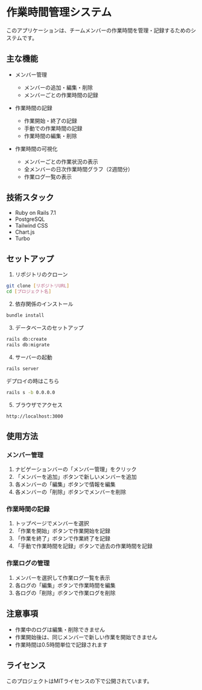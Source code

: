 # 作業時間管理システム

このアプリケーションは、チームメンバーの作業時間を管理・記録するためのシステムです。

## 主な機能

- メンバー管理
  - メンバーの追加・編集・削除
  - メンバーごとの作業時間の記録

- 作業時間の記録
  - 作業開始・終了の記録
  - 手動での作業時間の記録
  - 作業時間の編集・削除

- 作業時間の可視化
  - メンバーごとの作業状況の表示
  - 全メンバーの日次作業時間グラフ（2週間分）
  - 作業ログ一覧の表示

## 技術スタック

- Ruby on Rails 7.1
- PostgreSQL
- Tailwind CSS
- Chart.js
- Turbo

## セットアップ

1. リポジトリのクローン
```bash
git clone [リポジトリURL]
cd [プロジェクト名]
```

2. 依存関係のインストール
```bash
bundle install
```

3. データベースのセットアップ
```bash
rails db:create
rails db:migrate
```

4. サーバーの起動
```bash
rails server
```

デプロイの時はこちら
```bash
rails s -b 0.0.0.0
```

5. ブラウザでアクセス
```
http://localhost:3000
```

## 使用方法

### メンバー管理

1. ナビゲーションバーの「メンバー管理」をクリック
2. 「メンバーを追加」ボタンで新しいメンバーを追加
3. 各メンバーの「編集」ボタンで情報を編集
4. 各メンバーの「削除」ボタンでメンバーを削除

### 作業時間の記録

1. トップページでメンバーを選択
2. 「作業を開始」ボタンで作業開始を記録
3. 「作業を終了」ボタンで作業終了を記録
4. 「手動で作業時間を記録」ボタンで過去の作業時間を記録

### 作業ログの管理

1. メンバーを選択して作業ログ一覧を表示
2. 各ログの「編集」ボタンで作業時間を編集
3. 各ログの「削除」ボタンで作業ログを削除

## 注意事項

- 作業中のログは編集・削除できません
- 作業開始後は、同じメンバーで新しい作業を開始できません
- 作業時間は0.5時間単位で記録されます

## ライセンス

このプロジェクトはMITライセンスの下で公開されています。

